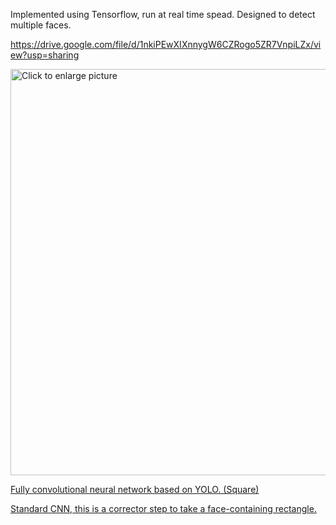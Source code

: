 Implemented using Tensorflow, run at real time spead. Designed to detect multiple faces. 

https://drive.google.com/file/d/1nkiPEwXIXnnygW6CZRogo5ZR7VnpiLZx/view?usp=sharing

<a href="https://drive.google.com/uc?export=view&id=1nkiPEwXIXnnygW6CZRogo5ZR7VnpiLZx"><img src="https://drive.google.com/uc?export=view&id=<FILEID>" style="width: 650px; max-width: 100%; height: auto" title="Click to enlarge picture" />




Fully convolutional neural network based on YOLO. (Square)




Standard CNN, this is a corrector step to take a face-containing rectangle. 
